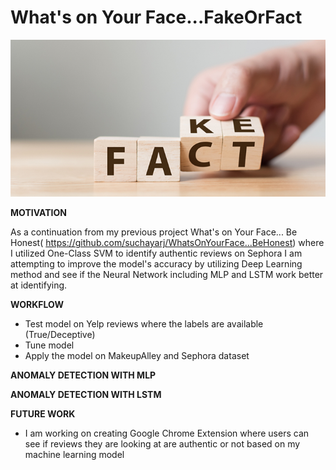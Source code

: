 # What's on Your Face...FakeOrFact

 <p align="center">
    <img src="img/fake.png">
    </p>

**MOTIVATION**

As a continuation from my previous project What's on Your Face... Be Honest( https://github.com/suchayarj/WhatsOnYourFace...BeHonest) where I utilized One-Class SVM to identify authentic reviews on Sephora
I am attempting to improve the model's accuracy by utilizing Deep Learning method and see if the Neural Network including MLP and LSTM work better at identifying.

**WORKFLOW**
- Test model on Yelp reviews where the labels are available (True/Deceptive)
- Tune model
- Apply the model on MakeupAlley and Sephora dataset

**ANOMALY DETECTION WITH MLP**


**ANOMALY DETECTION WITH LSTM**

**FUTURE WORK**
- I am working on creating Google Chrome Extension where users can see if reviews they are looking at are authentic or not based on my machine learning model